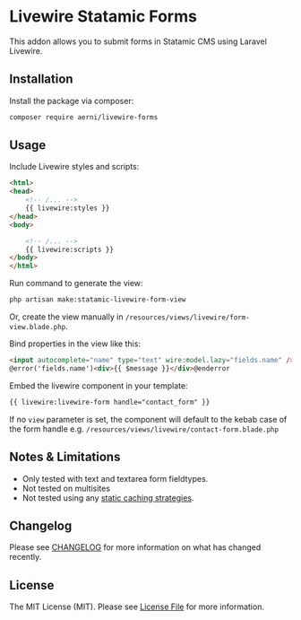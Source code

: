 # Livewire Statamic Forms

This addon allows you to submit forms in Statamic CMS using Laravel Livewire.

## Installation

Install the package via composer:

```bash
composer require aerni/livewire-forms
```

## Usage

Include Livewire styles and scripts:

```html
<html>
<head>
    <!-- /... -->
    {{ livewire:styles }}
</head>
<body>

    <!-- /... -->
    {{ livewire:scripts }}
</body>
</html>
```

Run command to generate the view:

```bash
php artisan make:statamic-livewire-form-view
```

Or, create the view manually in `/resources/views/livewire/form-view.blade.php`.

Bind properties in the view like this:
```html
<input autocomplete="name" type="text" wire:model.lazy="fields.name" />
@error('fields.name')<div>{{ $message }}</div>@enderror
```

Embed the livewire component in your template:

```html
{{ livewire:livewire-form handle="contact_form" }}
```
If no `view` parameter is set, the component will default to the kebab case of the form handle e.g. `/resources/views/livewire/contact-form.blade.php`

## Notes & Limitations
- Only tested with text and textarea form fieldtypes.
- Not tested on multisites
- Not tested using any [static caching strategies](https://statamic.dev/static-caching#caching-strategies).

## Changelog

Please see [CHANGELOG](CHANGELOG.md) for more information on what has changed recently.

## License

The MIT License (MIT). Please see [License File](LICENSE.md) for more information.
